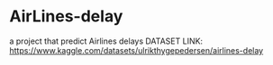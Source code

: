 # AirLines-delay
a project that predict Airlines delays
DATASET LINK:
https://www.kaggle.com/datasets/ulrikthygepedersen/airlines-delay
